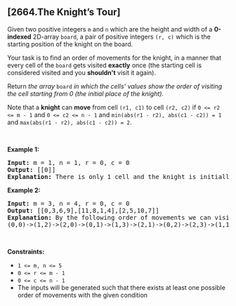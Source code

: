 ## [2664.The Knight’s Tour]
<p>Given two positive integers <code>m</code> and <code>n</code> which are the height and width of a <strong>0-indexed</strong> 2D-array <code>board</code>, a pair of positive integers <code>(r, c)</code> which is the starting position of the knight on the board.</p>

<p>Your task is to find an order of movements for the knight, in a manner that every cell of the&nbsp;<code>board</code> gets visited <strong>exactly</strong> once (the starting cell is considered visited and you <strong>shouldn&#39;t</strong> visit it again).</p>

<p>Return <em>the array</em> <code>board</code> <em>in which the cells&#39; values show the order of visiting the cell starting from 0 (the initial place of the knight).</em></p>

<p>Note that a <strong>knight</strong> can <strong>move</strong> from cell <code>(r1, c1)</code> to cell <code>(r2, c2)</code> if <code>0 &lt;= r2 &lt;= m - 1</code> and <code>0 &lt;= c2 &lt;= n - 1</code> and <code>min(abs(r1 - r2), abs(c1 - c2)) = 1</code> and <code>max(abs(r1 - r2), abs(c1 - c2)) = 2</code>.</p>

<p>&nbsp;</p>
<p><strong>Example 1:</strong></p>

<pre>
<strong>Input:</strong> m = 1, n = 1, r = 0, c = 0
<strong>Output:</strong> [[0]]
<strong>Explanation:</strong> There is only 1 cell and the knight is initially on it so there is only a 0 inside the 1x1 grid.
</pre>

<p><strong>Example 2:</strong></p>

<pre>
<strong>Input:</strong> m = 3, n = 4, r = 0, c = 0
<strong>Output:</strong> [[0,3,6,9],[11,8,1,4],[2,5,10,7]]
<strong>Explanation:</strong> By the following order of movements we can visit the entire board.
(0,0)-&gt;(1,2)-&gt;(2,0)-&gt;(0,1)-&gt;(1,3)-&gt;(2,1)-&gt;(0,2)-&gt;(2,3)-&gt;(1,1)-&gt;(0,3)-&gt;(2,2)-&gt;(1,0)</pre>

<p>&nbsp;</p>
<p><strong>Constraints:</strong></p>

<ul>
	<li><code>1 &lt;= m,&nbsp;n &lt;= 5</code></li>
	<li><code>0 &lt;= r &lt;= m - 1</code></li>
	<li><code>0 &lt;= c &lt;= n - 1</code></li>
	<li>The inputs will be generated such that there exists at least one&nbsp;possible order of movements with the given condition</li>
</ul>
